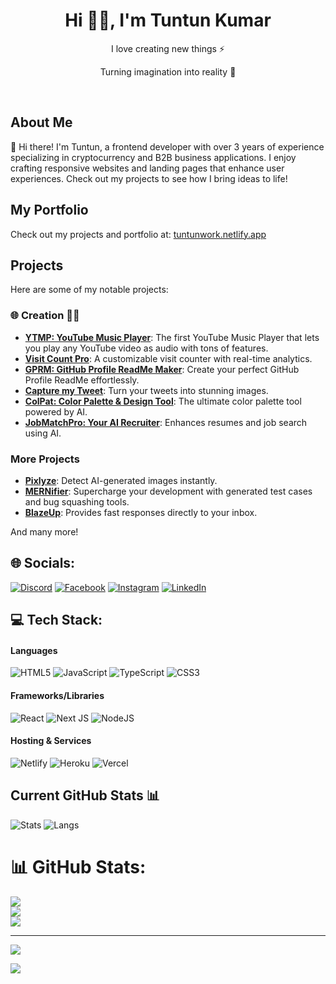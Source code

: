 <h1 align="center"> Hi 👋🏻, I'm Tuntun Kumar </h1>
<p align="center">I love creating new things ⚡</p>
<p align="center">Turning imagination into reality 🚀</p>

<p align="center">
    <a href="https://www.buymeacoffee.com/vishwagauravin" target="_blank"><img alt="" src="https://img.shields.io/badge/Donate-ffdd00?style=for-the-badge&logo=buy-me-a-coffee&logoColor=black" /></a>
    <a href="https://tuntunwork.netlify.app/" target="_blank"><img alt="" src="https://img.shields.io/badge/Portfolio-000?logo=vercel&logoColor=yellow&style=for-the-badge" /></a>
    <a href="https://twitter.com/ErTuntunkrYadav" target="_blank"><img alt="" src="https://img.shields.io/badge/Twitter-000?logo=X&logoColor=ffffff&style=for-the-badge" /></a>
    <a href="https://linkedin.com/in/Tuntun-yadav" target="_blank"><img alt="" src="https://img.shields.io/badge/LinkedIn-000?logo=linkedin&logoColor=0A66C2&style=for-the-badge" /></a>
    <a href="https://instagram.com/er_tuntun_yadav" target="_blank"><img alt="" src="https://img.shields.io/badge/Instagram-000?style=for-the-badge&logo=Instagram&logoColor=E4405F" /></a>
</p>

## About Me
👋 Hi there! I'm Tuntun, a frontend developer with over 3 years of experience specializing in cryptocurrency and B2B business applications. I enjoy crafting responsive websites and landing pages that enhance user experiences. Check out my projects to see how I bring ideas to life!

## My Portfolio
Check out my projects and portfolio at: [tuntunwork.netlify.app](https://tuntunwork.netlify.app/)

## Projects
Here are some of my notable projects:

### 🌐 Creation 👨‍💻

- **[YTMP: YouTube Music Player](https://ytmp.itsvg.in)**: The first YouTube Music Player that lets you play any YouTube video as audio with tons of features.
- **[Visit Count Pro](https://visitcount.itsvg.in)**: A customizable visit counter with real-time analytics.
- **[GPRM: GitHub Profile ReadMe Maker](https://gprm.itsvg.in)**: Create your perfect GitHub Profile ReadMe effortlessly.
- **[Capture my Tweet](https://cmt.itsvg.in)**: Turn your tweets into stunning images.
- **[ColPat: Color Palette & Design Tool](https://colpat.itsvg.in)**: The ultimate color palette tool powered by AI.
- **[JobMatchPro: Your AI Recruiter](https://jobmatch.itsvg.in)**: Enhances resumes and job search using AI.

### More Projects
- **[Pixlyze](https://pixlyze.itsvg.in)**: Detect AI-generated images instantly.
- **[MERNifier](https://mernifier.itsvg.in)**: Supercharge your development with generated test cases and bug squashing tools.
- **[BlazeUp](https://blazeup.itsvg.in)**: Provides fast responses directly to your inbox.

And many more! 

## 🌐 Socials:
[![Discord](https://img.shields.io/badge/Discord-%237289DA.svg?logo=discord&logoColor=white)](https://discord.gg/Tuntunkr) 
[![Facebook](https://img.shields.io/badge/Facebook-%231877F2.svg?logo=Facebook&logoColor=white)](https://facebook.com/ErTuntunYadav) 
[![Instagram](https://img.shields.io/badge/Instagram-%23E4405F.svg?logo=Instagram&logoColor=white)](https://instagram.com/er_tuntun_yadav) 
[![LinkedIn](https://img.shields.io/badge/LinkedIn-%230077B5.svg?logo=linkedin&logoColor=white)](https://linkedin.com/in/Tuntun-yadav) 

## 💻 Tech Stack:
#### Languages
![HTML5](https://img.shields.io/badge/html5-%23E34F26.svg?style=for-the-badge&logo=html5&logoColor=white) 
![JavaScript](https://img.shields.io/badge/javascript-%23323330.svg?style=for-the-badge&logo=javascript&logoColor=%23F7DF1E) 
![TypeScript](https://img.shields.io/badge/typescript-%23007ACC.svg?style=for-the-badge&logo=typescript&logoColor=white) 
![CSS3](https://img.shields.io/badge/css3-%231572B6.svg?style=for-the-badge&logo=css3&logoColor=white) 

#### Frameworks/Libraries
![React](https://img.shields.io/badge/react-%2320232a.svg?style=for-the-badge&logo=react&logoColor=%2361DAFB) 
![Next JS](https://img.shields.io/badge/Next-black?style=for-the-badge&logo=next.js&logoColor=white) 
![NodeJS](https://img.shields.io/badge/node.js-6DA55F?style=for-the-badge&logo=node.js&logoColor=white) 

#### Hosting & Services
![Netlify](https://img.shields.io/badge/netlify-%23000000.svg?style=for-the-badge&logo=netlify&logoColor=#00C7B7) 
![Heroku](https://img.shields.io/badge/heroku-%23430098.svg?style=for-the-badge&logo=heroku&logoColor=white) 
![Vercel](https://img.shields.io/badge/vercel-%23000000.svg?style=for-the-badge&logo=vercel&logoColor=white) 

## Current GitHub Stats 📊
![Stats](https://github-readme-stats.vercel.app/api?username=vishwagauravin&show_icons=true&hide_border=false&theme=jolly&count_private=true&include_all_commits=true)
![Langs](https://github-readme-stats.vercel.app/api/top-langs/?username=vishwagauravin&show_icons=true&hide_border=false&theme=jolly&count_private=true&include_all_commits=true&layout=compact)


# 📊 GitHub Stats:
![](https://github-readme-stats.vercel.app/api?username=Tuntunkr&theme=dark&hide_border=false&include_all_commits=true&count_private=true)<br/>
![](https://github-readme-streak-stats.herokuapp.com/?user=Tuntunkr&theme=dark&hide_border=false)<br/>
![](https://github-readme-stats.vercel.app/api/top-langs/?username=Tuntunkr&theme=dark&hide_border=false&include_all_commits=true&count_private=true&layout=compact)

---
[![](https://visitcount.itsvg.in/api?id=Tuntunkr&icon=0&color=0)](https://visitcount.itsvg.in)

[![](https://visitcount.itsvg.in/api?id=VishwaGauravIn&pretty=true)](https://visitcount.itsvg.in)

